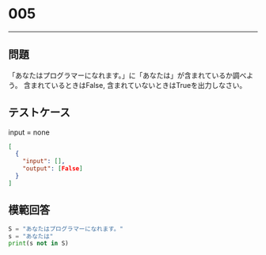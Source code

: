 # 005

---

## 問題

「あなたはプログラマーになれます。」に「あなたは」が含まれているか調べよう。
含まれているときはFalse, 含まれていないときはTrueを出力しなさい。

## テストケース

input = none

```json
[
  {
    "input": [],
    "output": [False]
  }
]
```

## 模範回答

```python
S = "あなたはプログラマーになれます。"
s = "あなたは"
print(s not in S)
```
